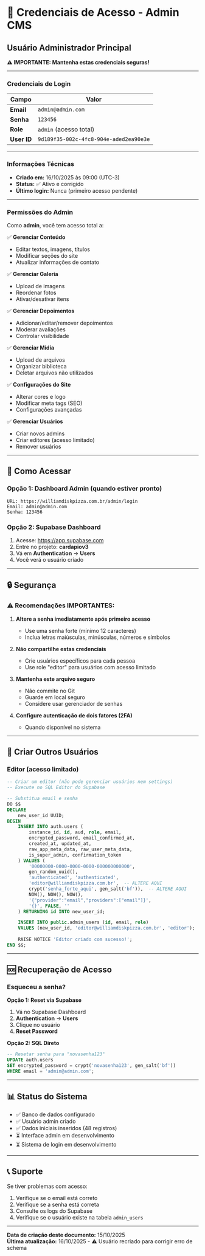 # 🔐 Credenciais de Acesso - Admin CMS

## Usuário Administrador Principal

**⚠️ IMPORTANTE: Mantenha estas credenciais seguras!**

---

### Credenciais de Login

| Campo | Valor |
|-------|-------|
| **Email** | `admin@admin.com` |
| **Senha** | `123456` |
| **Role** | `admin` (acesso total) |
| **User ID** | `9d189f35-002c-4fc8-904e-aded2ea90e3e` |

---

### Informações Técnicas

- **Criado em:** 16/10/2025 às 09:00 (UTC-3)
- **Status:** ✅ Ativo e corrigido
- **Último login:** Nunca (primeiro acesso pendente)

---

### Permissões do Admin

Como **admin**, você tem acesso total a:

✅ **Gerenciar Conteúdo**
- Editar textos, imagens, títulos
- Modificar seções do site
- Atualizar informações de contato

✅ **Gerenciar Galeria**
- Upload de imagens
- Reordenar fotos
- Ativar/desativar itens

✅ **Gerenciar Depoimentos**
- Adicionar/editar/remover depoimentos
- Moderar avaliações
- Controlar visibilidade

✅ **Gerenciar Mídia**
- Upload de arquivos
- Organizar biblioteca
- Deletar arquivos não utilizados

✅ **Configurações do Site**
- Alterar cores e logo
- Modificar meta tags (SEO)
- Configurações avançadas

✅ **Gerenciar Usuários**
- Criar novos admins
- Criar editores (acesso limitado)
- Remover usuários

---

## 🚀 Como Acessar

### Opção 1: Dashboard Admin (quando estiver pronto)
```
URL: https://williamdiskpizza.com.br/admin/login
Email: admin@admin.com
Senha: 123456
```

### Opção 2: Supabase Dashboard
1. Acesse: https://app.supabase.com
2. Entre no projeto: **cardapiov3**
3. Vá em **Authentication** → **Users**
4. Você verá o usuário criado

---

## 🔒 Segurança

### ⚠️ Recomendações IMPORTANTES:

1. **Altere a senha imediatamente após primeiro acesso**
   - Use uma senha forte (mínimo 12 caracteres)
   - Inclua letras maiúsculas, minúsculas, números e símbolos

2. **Não compartilhe estas credenciais**
   - Crie usuários específicos para cada pessoa
   - Use role "editor" para usuários com acesso limitado

3. **Mantenha este arquivo seguro**
   - Não commite no Git
   - Guarde em local seguro
   - Considere usar gerenciador de senhas

4. **Configure autenticação de dois fatores (2FA)**
   - Quando disponível no sistema

---

## 👥 Criar Outros Usuários

### Editor (acesso limitado)
```sql
-- Criar um editor (não pode gerenciar usuários nem settings)
-- Execute no SQL Editor do Supabase

-- Substitua email e senha
DO $$
DECLARE
    new_user_id UUID;
BEGIN
    INSERT INTO auth.users (
        instance_id, id, aud, role, email,
        encrypted_password, email_confirmed_at,
        created_at, updated_at,
        raw_app_meta_data, raw_user_meta_data,
        is_super_admin, confirmation_token
    ) VALUES (
        '00000000-0000-0000-0000-000000000000',
        gen_random_uuid(),
        'authenticated', 'authenticated',
        'editor@williamdiskpizza.com.br',  -- ALTERE AQUI
        crypt('senha_forte_aqui', gen_salt('bf')),  -- ALTERE AQUI
        NOW(), NOW(), NOW(),
        '{"provider":"email","providers":["email"]}',
        '{}', FALSE, ''
    ) RETURNING id INTO new_user_id;

    INSERT INTO public.admin_users (id, email, role)
    VALUES (new_user_id, 'editor@williamdiskpizza.com.br', 'editor');  -- ALTERE AQUI
    
    RAISE NOTICE 'Editor criado com sucesso!';
END $$;
```

---

## 🆘 Recuperação de Acesso

### Esqueceu a senha?

**Opção 1: Reset via Supabase**
1. Vá no Supabase Dashboard
2. **Authentication** → **Users**
3. Clique no usuário
4. **Reset Password**

**Opção 2: SQL Direto**
```sql
-- Resetar senha para "novasenha123"
UPDATE auth.users
SET encrypted_password = crypt('novasenha123', gen_salt('bf'))
WHERE email = 'admin@admin.com';
```

---

## 📊 Status do Sistema

- ✅ Banco de dados configurado
- ✅ Usuário admin criado
- ✅ Dados iniciais inseridos (48 registros)
- ⏳ Interface admin em desenvolvimento
- ⏳ Sistema de login em desenvolvimento

---

## 📞 Suporte

Se tiver problemas com acesso:
1. Verifique se o email está correto
2. Verifique se a senha está correta
3. Consulte os logs do Supabase
4. Verifique se o usuário existe na tabela `admin_users`

---

**Data de criação deste documento:** 15/10/2025  
**Última atualização:** 16/10/2025 - ⚠️ Usuário recriado para corrigir erro de schema
